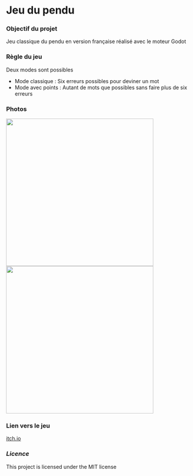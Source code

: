 # Jeu du pendu

### Objectif du projet
Jeu classique du pendu en version française réalisé avec le moteur Godot

### Règle du jeu

Deux modes sont possibles
* Mode classique : Six erreurs possibles pour deviner un mot
* Mode avec points : Autant de mots que possibles sans faire plus de six erreurs

### Photos

<img src="https://github.com/Jelared/Project-Jeux_du_Pendu/assets/57228122/9433e109-510f-44e5-a944-db72f7b86256" width="400"/>
<img src="https://github.com/Jelared/Project-Jeux_du_Pendu/assets/57228122/5fc16a3f-df24-495e-ac8d-49ac2853cd9b" width="400"/> 

### Lien vers le jeu

[itch.io](https://jelared.itch.io/pendu)

### **_Licence_**

This project is licensed under the MIT license
